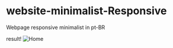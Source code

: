 # website-minimalist-Responsive
Webpage responsive minimalist in pt-BR 

result!
![Home](https://user-images.githubusercontent.com/84247318/118403424-a8be3080-b644-11eb-899a-05be3db8de58.png)
